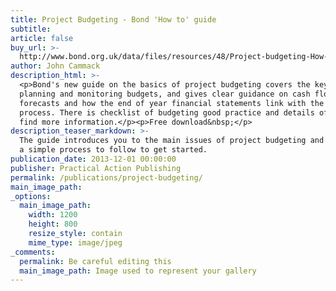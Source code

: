 ```yaml
---
title: Project Budgeting - Bond 'How to' guide
subtitle:
article: false
buy_url: >-
  http://www.bond.org.uk/data/files/resources/48/Project-budgeting-How-To-guide-June-2013.pdf
author: John Cammack
description_html: >-
  <p>Bond's new guide on the basics of project budgeting covers the key areas of
  planning and monitoring budgets, and gives clear guidance on cash flow
  forecasts and how the end of year financial statements link with the budgeting
  process. There is checklist of budgeting good practice and details of where to
  find more information.</p><p>Free download&nbsp;</p>
description_teaser_markdown: >-
  The guide introduces you to the main issues of project budgeting and gives you
  a simple process to follow to get started.
publication_date: 2013-12-01 00:00:00
publisher: Practical Action Publishing
permalink: /publications/project-budgeting/
main_image_path:
_options:
  main_image_path:
    width: 1200
    height: 800
    resize_style: contain
    mime_type: image/jpeg
_comments:
  permalink: Be careful editing this
  main_image_path: Image used to represent your gallery
---
```


